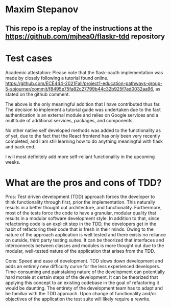 # Maxim Stepanov
## This repo is a replay of the instructions at the https://github.com/mjhea0/flaskr-tdd repository

# Test cases
Academic attestation:
Please note that the flask-oauth implementation was made by closely following a tutorial found online.
https://github.com/ECE444-2021Fall/project1-education-pathways-group-5-sojourner/commit/f8495e75fa82c27799b44c32b925f7ad0032aa96,
as stated on the github comment.

The above is the only meaningful addition that I have contributed thus far.
The decision to implement a tutorial guide was undertaken due to the fact authentication
is an external module and relies on Google services and a multitude of additional services, packages, and components.

No other native self developed methods was added to the functionality as of yet, due to the fact
that the React frontend has only been very recently completed, and I am still learning how
to do anything meaningful with flask and back end.

I will most definitely add more self-reliant functionality in the upcoming weeks.

# What are the pros and cons of TDD?
Pros:
Test driven development (TDD) approach forces the developer to think functionality through first,
prior the implementation. This naturally results in a better thought out architecture, and functionality.
Furthermore, most of the tests force the code to have a granular, modular quality that 
results in a modular software development style.
In addition to that, since refactoring code is an explicit step in the TDD, the developers
get in the habit of refactoring their code that is fresh in their minds.
Owing to the nature of the approach application is well tested and there exists no reliance
on outside, third party testing suites.
It can be theorized that interfaces and interconnects between classes and modules is 
more thought out due to the modular, well-tested nature of the application that arises
from the TDD.

Cons:
Speed and ease of development. TDD slows down development and adds an entirely new 
difficulty curve for the less experienced developers. Time-consuming and painstaking nature
of the development can potentially hard morale at certain steps of the development.
It can be theorized that applying this concept to an existing codebase in the goal of 
refactoring it would be daunting.
The entirety of the development team has to adapt and be familiar with the TDD approach.
Upon change of functionality and/or objectives of the application the test suite will
likely require a rewrite.
